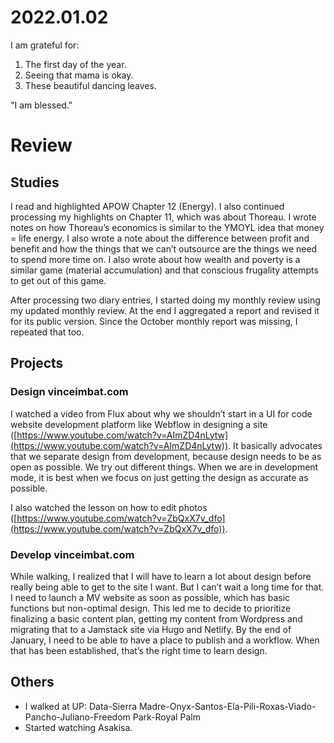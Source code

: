 # 2022.01.02

I am grateful for:

1. The first day of the year.
2. Seeing that mama is okay.
3. These beautiful dancing leaves.

"I am blessed."

# Review

## Studies

I read and highlighted APOW Chapter 12 (Energy). I also continued processing my highlights on Chapter 11, which was about Thoreau. I wrote notes on how Thoreau’s economics is similar to the YMOYL idea that money = life energy. I also wrote a note about the difference between profit and benefit and how the things that we can’t outsource are the things we need to spend more time on. I also wrote about how wealth and poverty is a similar game (material accumulation) and that conscious frugality attempts to get out of this game.

After processing two diary entries, I started doing my monthly review using my updated monthly review. At the end I aggregated a report and revised it for its public version. Since the October monthly report was missing, I repeated that too.

## Projects

### Design vinceimbat.com

I watched a video from Flux about why we shouldn’t start in a UI for code website development platform like Webflow in designing a site ([https://www.youtube.com/watch?v=AImZD4nLytw](https://www.youtube.com/watch?v=AImZD4nLytw)). It basically advocates that we separate design from development, because design needs to be as open as possible. We try out different things. When we are in development mode, it is best when we focus on just getting the design as accurate as possible.

I also watched the lesson on how to edit photos ([https://www.youtube.com/watch?v=ZbQxX7v_dfo](https://www.youtube.com/watch?v=ZbQxX7v_dfo)).

### Develop vinceimbat.com

While walking, I realized that I will have to learn a lot about design before really being able to get to the site I want. But I can’t wait a long time for that. I need to launch a MV website as soon as possible, which has basic functions but non-optimal design. This led me to decide to prioritize finalizing a basic content plan, getting my content from Wordpress and migrating that to a Jamstack site via Hugo and Netlify. By the end of January, I need to be able to have a place to publish and a workflow. When that has been established, that’s the right time to learn design.

## Others

- I walked at UP: Data-Sierra Madre-Onyx-Santos-Ela-Pili-Roxas-Viado-Pancho-Juliano-Freedom Park-Royal Palm
- Started watching Asakisa.

